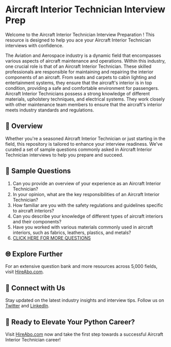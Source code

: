 # Aircraft Interior Technician Interview Prep

Welcome to the Aircraft Interior Technician Interview Preparation ! This resource is designed to help you ace your Aircraft Interior Technician interviews with confidence.

The Aviation and Aerospace industry is a dynamic field that encompasses various aspects of aircraft maintenance and operations. Within this industry, one crucial role is that of an Aircraft Interior Technician. These skilled professionals are responsible for maintaining and repairing the interior components of an aircraft. From seats and carpets to cabin lighting and entertainment systems, they ensure that the aircraft's interior is in top condition, providing a safe and comfortable environment for passengers. Aircraft Interior Technicians possess a strong knowledge of different materials, upholstery techniques, and electrical systems. They work closely with other maintenance team members to ensure that the aircraft's interior meets industry standards and regulations.

## 🚀 Overview

Whether you're a seasoned Aircraft Interior Technician or just starting in the field, this repository is tailored to enhance your interview readiness. We've curated a set of sample questions commonly asked in Aircraft Interior Technician interviews to help you prepare and succeed.

## 📝 Sample Questions

1. Can you provide an overview of your experience as an Aircraft Interior Technician?
2. In your opinion, what are the key responsibilities of an Aircraft Interior Technician?
3. How familiar are you with the safety regulations and guidelines specific to aircraft interiors?
4. Can you describe your knowledge of different types of aircraft interiors and their components?
5. Have you worked with various materials commonly used in aircraft interiors, such as fabrics, leathers, plastics, and metals?
6. [CLICK HERE FOR MORE QUESTIONS](https://hireabo.com/job/14_3_7/Aircraft%20Interior%20Technician)

## 🌐 Explore Further

For an extensive question bank and more resources across 5,000 fields, visit [HireAbo.com](https://www.hireabo.com).

## 📱 Connect with Us

Stay updated on the latest industry insights and interview tips. Follow us on [Twitter](https://twitter.com/hireabo) and [LinkedIn](https://www.linkedin.com/in/hire-abo-3609972a8/).

## 🚀 Ready to Elevate Your Python Career?

Visit [HireAbo.com](https://www.hireabo.com) now and take the first step towards a successful Aircraft Interior Technician career!
